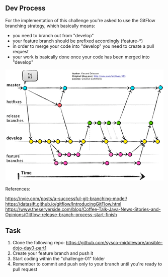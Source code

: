 ## Dev Process

For the implementation of this challenge you're asked to use the GitFlow branching strategy,
which basically means:

- you need to branch out from "develop"
- your feature branch should be prefixed accordingly (feature-*)
- in order to merge your code into "develop" you need to create a pull request
- your work is basically done once your code has been merged into "develop"

![GitFlow](./gitflow.png)

References:

https://nvie.com/posts/a-successful-git-branching-model/
https://datasift.github.io/gitflow/IntroducingGitFlow.html
https://www.theserverside.com/blog/Coffee-Talk-Java-News-Stories-and-Opinions/Gitflow-release-branch-process-start-finish

## Task

1. Clone the following repo: https://github.com/sysco-middleware/ansible-dojo-day0-part1
2. Create your feature branch and push it
3. Start coding within the "challenge-01" folder
4. Remember to commit and push only to your branch until you're ready to pull request